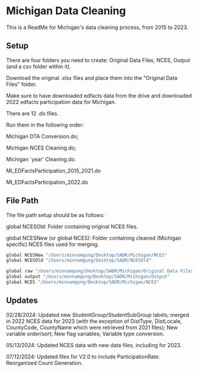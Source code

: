 
# Michigan Data Cleaning

This is a ReadMe for Michigan's data cleaning process, from 2015 to 2023.





## Setup

There are four folders you need to create: 
Original Data Files, NCES, Output (and a csv folder within it). 

Download the original .xlsx files and place them into the "Original Data Files" folder. 

Make sure to have downloaded edfacts data from the drive and downloaded 2022 edfacts participation data for Michigan.

There are 12 .do files. 

Run them in the following order:

Michigan DTA Conversion.do; 

Michigan NCES Cleaning.do; 

Michigan `year' Cleaning.do. 

MI_EDFactsParticipation_2015_2021.do

MI_EDFactsParticipation_2022.do

    
## File Path

The file path setup should be as follows: 

global NCESOld: Folder containing original NCES files.

global NCESNew (or global NCES): Folder containing cleaned (Michigan specific) NCES files used for merging. 


```bash
global NCESNew "/Users/minnamgung/Desktop/SADR/Michigan/NCES"
global NCESOld "/Users/minnamgung/Desktop/SADR/NCESOld"

global raw "/Users/minnamgung/Desktop/SADR/Michigan/Original Data Files"
global output "/Users/minnamgung/Desktop/SADR/Michigan/Output"
global NCES "/Users/minnamgung/Desktop/SADR/Michigan/NCES"
```
## Updates

02/28/2024: Updated new StudentGroup/StudentSubGroup labels; merged in 2022 NCES data for 2023 (with the exception of DistType, DistLocale, CountyCode, CountyName which were retrieved from 2021 files); New variable order/sort; New flag variables; Variable type conversion.

05/13/2024: Updated NCES data with new data files, including for 2023.

07/12/2024: Updated files for V2.0 to include ParticipationRate. Reorganized Count Generation.
